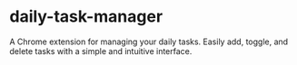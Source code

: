 # daily-task-manager
A Chrome extension for managing your daily tasks. Easily add, toggle, and delete tasks with a simple and intuitive interface.
